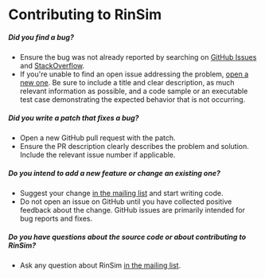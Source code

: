 # Contributing to RinSim

##### Did you find a bug?

 - Ensure the bug was not already reported by searching on [GitHub Issues](https://github.com/rinde/RinSim/issues) and [StackOverflow](https://stackoverflow.com/questions/tagged/rinsim).
 - If you're unable to find an open issue addressing the problem, [open a new one](https://github.com/rinde/RinSim/issues/new). Be sure to include a title and clear description, as much relevant information as possible, and a code sample or an executable test case demonstrating the expected behavior that is not occurring.

##### Did you write a patch that fixes a bug?
 - Open a new GitHub pull request with the patch.
 - Ensure the PR description clearly describes the problem and solution. Include the relevant issue number if applicable.

##### Do you intend to add a new feature or change an existing one?
 - Suggest your change [in the mailing list](https://groups.google.com/d/forum/rinsim) and start writing code.
 - Do not open an issue on GitHub until you have collected positive feedback about the change. GitHub issues are primarily intended for bug reports and fixes.

##### Do you have questions about the source code or about contributing to RinSim?
 - Ask any question about RinSim [in the mailing list](https://groups.google.com/d/forum/rinsim).

